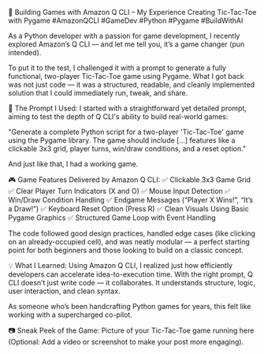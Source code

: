 🚀 Building Games with Amazon Q CLI – My Experience Creating Tic-Tac-Toe with Pygame
#AmazonQCLI #GameDev #Python #Pygame #BuildWithAI

As a Python developer with a passion for game development, I recently explored Amazon’s Q CLI — and let me tell you, it’s a game changer (pun intended).

To put it to the test, I challenged it with a prompt to generate a fully functional, two-player Tic-Tac-Toe game using Pygame. What I got back was not just code — it was a structured, readable, and cleanly implemented solution that I could immediately run, tweak, and share.

🧠 The Prompt I Used:
I started with a straightforward yet detailed prompt, aiming to test the depth of Q CLI's ability to build real-world games:

"Generate a complete Python script for a two-player 'Tic-Tac-Toe' game using the Pygame library. The game should include [...] features like a clickable 3x3 grid, player turns, win/draw conditions, and a reset option."

And just like that, I had a working game.

🎮 Game Features Delivered by Amazon Q CLI:
✅ Clickable 3x3 Game Grid
✅ Clear Player Turn Indicators (X and O)
✅ Mouse Input Detection
✅ Win/Draw Condition Handling
✅ Endgame Messages (“Player X Wins!”, “It’s a Draw!”)
✅ Keyboard Reset Option (Press R)
✅ Clean Visuals Using Basic Pygame Graphics
✅ Structured Game Loop with Event Handling

The code followed good design practices, handled edge cases (like clicking on an already-occupied cell), and was neatly modular — a perfect starting point for both beginners and those looking to build on a classic concept.

💡 What I Learned:
Using Amazon Q CLI, I realized just how efficiently developers can accelerate idea-to-execution time. With the right prompt, Q CLI doesn’t just write code — it collaborates. It understands structure, logic, user interaction, and clean syntax.

As someone who’s been handcrafting Python games for years, this felt like working with a supercharged co-pilot.

📷 Sneak Peek of the Game:
Picture of your Tic-Tac-Toe game running here
(Optional: Add a video or screenshot to make your post more engaging).
